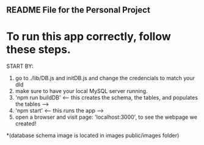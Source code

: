 ## README File for the Personal Project 

#  To run this app correctly, follow these steps.

START BY:
1) go to ./lib/DB.js and initDB.js and change the credencials to match your dld<br>
2) make sure to have your local MySQL server running.<br>
3) 'npm run buildDB' <-- this creates the schema, the tables, and populates the tables --><br>
4) 'npm start' <-- this runs the app --><br>
5) open a browser and visit page: 'localhost:3000', to see the webpage we created!<br>

*(database schema image is located in images public/images folder)
